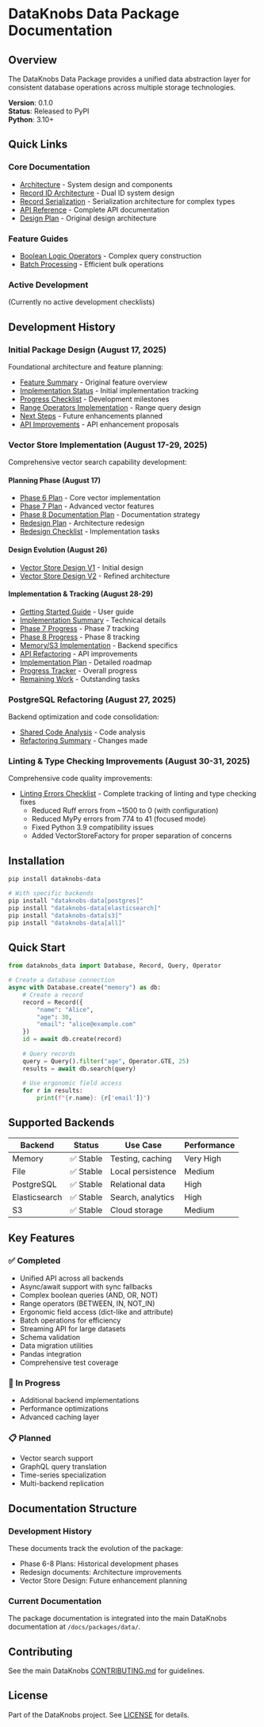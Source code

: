 # DataKnobs Data Package Documentation

## Overview
The DataKnobs Data Package provides a unified data abstraction layer for consistent database operations across multiple storage technologies.

**Version**: 0.1.0  
**Status**: Released to PyPI  
**Python**: 3.10+

## Quick Links

### Core Documentation
- [Architecture](ARCHITECTURE.md) - System design and components
- [Record ID Architecture](RECORD_ID_ARCHITECTURE.md) - Dual ID system design
- [Record Serialization](RECORD_SERIALIZATION.md) - Serialization architecture for complex types
- [API Reference](API_REFERENCE.md) - Complete API documentation
- [Design Plan](DESIGN_PLAN.md) - Original design architecture

### Feature Guides
- [Boolean Logic Operators](BOOLEAN_LOGIC_OPERATORS.md) - Complex query construction
- [Batch Processing](BATCH_PROCESSING_GUIDE.md) - Efficient bulk operations

### Active Development
(Currently no active development checklists)

## Development History

### Initial Package Design (August 17, 2025)
Foundational architecture and feature planning:
- [Feature Summary](history/initial-design/FEATURE_SUMMARY.md) - Original feature overview
- [Implementation Status](history/initial-design/IMPLEMENTATION_STATUS.md) - Initial implementation tracking
- [Progress Checklist](history/initial-design/PROGRESS_CHECKLIST.md) - Development milestones
- [Range Operators Implementation](history/initial-design/RANGE_OPERATORS_IMPLEMENTATION.md) - Range query design
- [Next Steps](history/initial-design/NEXT_STEPS.md) - Future enhancements planned
- [API Improvements](history/api-improvements/API_IMPROVEMENTS.md) - API enhancement proposals

### Vector Store Implementation (August 17-29, 2025)
Comprehensive vector search capability development:

#### Planning Phase (August 17)
- [Phase 6 Plan](history/vector-implementation/PHASE6_PLAN.md) - Core vector implementation
- [Phase 7 Plan](history/vector-implementation/PHASE7_PLAN.md) - Advanced vector features
- [Phase 8 Documentation Plan](history/vector-implementation/PHASE8_DOCUMENTATION_PLAN.md) - Documentation strategy
- [Redesign Plan](history/vector-implementation/REDESIGN_PLAN.md) - Architecture redesign
- [Redesign Checklist](history/vector-implementation/REDESIGN_CHECKLIST.md) - Implementation tasks

#### Design Evolution (August 26)
- [Vector Store Design V1](history/vector-implementation/VECTOR_STORE_DESIGN.md) - Initial design
- [Vector Store Design V2](history/vector-implementation/VECTOR_STORE_DESIGN_V2.md) - Refined architecture

#### Implementation & Tracking (August 28-29)
- [Getting Started Guide](history/vector-implementation/VECTOR_GETTING_STARTED.md) - User guide
- [Implementation Summary](history/vector-implementation/VECTOR_IMPLEMENTATION_SUMMARY.md) - Technical details
- [Phase 7 Progress](history/vector-implementation/VECTOR_PROGRESS_TRACKER_PHASE7.md) - Phase 7 tracking
- [Phase 8 Progress](history/vector-implementation/VECTOR_PROGRESS_TRACKER_PHASE8.md) - Phase 8 tracking
- [Memory/S3 Implementation](history/vector-implementation/VECTOR_MEMORY_S3_IMPLEMENTATION.md) - Backend specifics
- [API Refactoring](history/vector-implementation/VECTOR_API_REFACTORING.md) - API improvements
- [Implementation Plan](history/vector-implementation/VECTOR_IMPLEMENTATION_PLAN.md) - Detailed roadmap
- [Progress Tracker](history/vector-implementation/VECTOR_PROGRESS_TRACKER.md) - Overall progress
- [Remaining Work](history/vector-implementation/VECTOR_REMAINING_WORK.md) - Outstanding tasks

### PostgreSQL Refactoring (August 27, 2025)
Backend optimization and code consolidation:
- [Shared Code Analysis](history/postgres-refactoring/analysis_postgres_shared_code.md) - Code analysis
- [Refactoring Summary](history/postgres-refactoring/POSTGRES_REFACTORING_SUMMARY.md) - Changes made

### Linting & Type Checking Improvements (August 30-31, 2025)
Comprehensive code quality improvements:
- [Linting Errors Checklist](history/linting-and-type-checking/linting-errors-checklist.md) - Complete tracking of linting and type checking fixes
  - Reduced Ruff errors from ~1500 to 0 (with configuration)
  - Reduced MyPy errors from 774 to 41 (focused mode)
  - Fixed Python 3.9 compatibility issues
  - Added VectorStoreFactory for proper separation of concerns

## Installation

```bash
pip install dataknobs-data

# With specific backends
pip install "dataknobs-data[postgres]"
pip install "dataknobs-data[elasticsearch]"
pip install "dataknobs-data[s3]"
pip install "dataknobs-data[all]"
```

## Quick Start

```python
from dataknobs_data import Database, Record, Query, Operator

# Create a database connection
async with Database.create("memory") as db:
    # Create a record
    record = Record({
        "name": "Alice",
        "age": 30,
        "email": "alice@example.com"
    })
    id = await db.create(record)
    
    # Query records
    query = Query().filter("age", Operator.GTE, 25)
    results = await db.search(query)
    
    # Use ergonomic field access
    for r in results:
        print(f"{r.name}: {r['email']}")
```

## Supported Backends

| Backend | Status | Use Case | Performance |
|---------|---------|----------|-------------|
| Memory | ✅ Stable | Testing, caching | Very High |
| File | ✅ Stable | Local persistence | Medium |
| PostgreSQL | ✅ Stable | Relational data | High |
| Elasticsearch | ✅ Stable | Search, analytics | High |
| S3 | ✅ Stable | Cloud storage | Medium |

## Key Features

### ✅ Completed
- Unified API across all backends
- Async/await support with sync fallbacks
- Complex boolean queries (AND, OR, NOT)
- Range operators (BETWEEN, IN, NOT_IN)
- Ergonomic field access (dict-like and attribute)
- Batch operations for efficiency
- Streaming API for large datasets
- Schema validation
- Data migration utilities
- Pandas integration
- Comprehensive test coverage

### 🚧 In Progress
- Additional backend implementations
- Performance optimizations
- Advanced caching layer

### 📋 Planned
- Vector search support
- GraphQL query translation
- Time-series specialization
- Multi-backend replication

## Documentation Structure

### Development History
These documents track the evolution of the package:
- Phase 6-8 Plans: Historical development phases
- Redesign documents: Architecture improvements
- Vector Store Design: Future enhancement planning

### Current Documentation
The package documentation is integrated into the main DataKnobs documentation at `/docs/packages/data/`.

## Contributing

See the main DataKnobs [CONTRIBUTING.md](../../../CONTRIBUTING.md) for guidelines.

## License

Part of the DataKnobs project. See [LICENSE](../../../LICENSE) for details.
